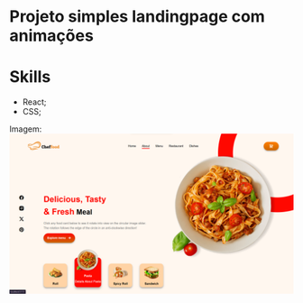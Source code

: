 # Projeto simples landingpage com animações

# Skills

- React;
- CSS;

Imagem:
![alt text](image.png)